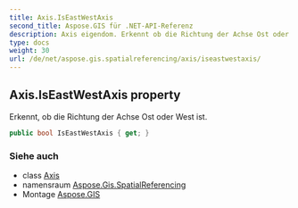 ```yaml
---
title: Axis.IsEastWestAxis
second_title: Aspose.GIS für .NET-API-Referenz
description: Axis eigendom. Erkennt ob die Richtung der Achse Ost oder West ist.
type: docs
weight: 30
url: /de/net/aspose.gis.spatialreferencing/axis/iseastwestaxis/
---
```

## Axis.IsEastWestAxis property

Erkennt, ob die Richtung der Achse Ost oder West ist.

```csharp
public bool IsEastWestAxis { get; }
```

### Siehe auch

* class [Axis](../)
* namensraum [Aspose.Gis.SpatialReferencing](../../axis/)
* Montage [Aspose.GIS](../../../)


